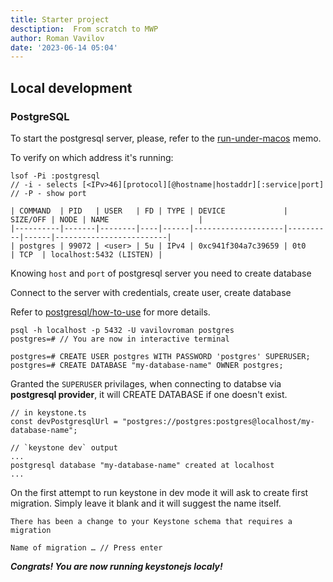 ```yaml
---
title: Starter project
desctiption:  From scratch to MWP
author: Roman Vavilov
date: '2023-06-14 05:04'
---
```


## Local development

### PostgreSQL

To start the postgresql server, please, refer to the [run-under-macos](/backend/postgresql/run_under_macos.md) memo.

To verify on which address it's running:
```Shell
lsof -Pi :postgresql
// -i - selects [<IPv>46][protocol][@hostname|hostaddr][:service|port]
// -P - show port

| COMMAND  | PID   | USER   | FD | TYPE | DEVICE             | SIZE/OFF | NODE | NAME                    |
|----------|-------|--------|----|------|--------------------|----------|------|-------------------------|
| postgres | 99072 | <user> | 5u | IPv4 | 0xc941f304a7c39659 | 0t0      | TCP  | localhost:5432 (LISTEN) |
```

Knowing `host` and `port` of postgresql server you need to create database

Connect to the server with credentials, create user, create database

Refer to [postgresql/how-to-use](/backend/postgresql/how-to-use.md) for more details.
```Shell
psql -h localhost -p 5432 -U vavilovroman postgres
postgres=# // You are now in interactive terminal

postgres=# CREATE USER postgres WITH PASSWORD 'postgres' SUPERUSER;
postgres=# CREATE DATABASE "my-database-name" OWNER postgres;
```

Granted the `SUPERUSER` privilages, when connecting to databse via **postgresql provider**, it will CREATE DATABASE if one doesn't exist.

```Shell
// in keystone.ts
const devPostgresqlUrl = "postgres://postgres:postgres@localhost/my-database-name";

// `keystone dev` output
...
postgresql database "my-database-name" created at localhost
...
```

On the first attempt to run keystone in dev mode it will ask to create first migration. Simply leave it blank and it will suggest the name itself.
```Shell
There has been a change to your Keystone schema that requires a migration

Name of migration … // Press enter
```

***Congrats! You are now running keystonejs localy!***
